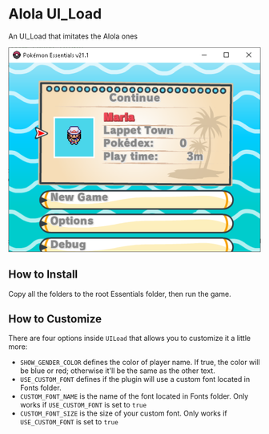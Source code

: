 # Alola UI_Load
An UI_Load that imitates the Alola ones

![](/alola_ui_load.png)

## How to Install
Copy all the folders to the root Essentials folder, then run the game.

## How to Customize
There are four options inside `UILoad` that allows you to customize it a little more:
* `SHOW_GENDER_COLOR` defines the color of player name. If true, the color will be blue or red; otherwise it'll be the same as the other text.
* `USE_CUSTOM_FONT` defines if the plugin will use a custom font located in Fonts folder.
* `CUSTOM_FONT_NAME` is the name of the font located in Fonts folder. Only works if `USE_CUSTOM_FONT` is set to `true`
* `CUSTOM_FONT_SIZE` is the size of your custom font. Only works if `USE_CUSTOM_FONT` is set to `true`
